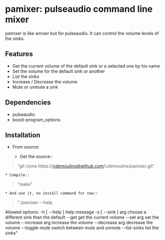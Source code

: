 pamixer: pulseaudio command line mixer
======================================

pamixer is like amixer but for pulseaudio. It can control the volume levels of the sinks.


Features
--------

* Get the current volume of the default sink or a selected one by his name
* Set the volume for the default sink or another
* List the sinks
* Increase / Decrease the volume
* Mute or unmute a sink

Dependencies
------------

* pulseaudio
* boost-program_options

Installation
------------

* From source:

    * Get the source::

> "git clone https://cdemoulins@github.com/cdemoulins/pamixer.git"

    * Compile::

> "make"

    * And use it, no install command for now::

> "./pamixer --help

 Allowed options:
   -h [ --help ]         help message
   -s [ --sink ] arg     choose a different sink than the default
   --get                 get the current volume
   --set arg             set the volume
   --increase arg        increase the volume
   --decrease arg        decrease the volume
   --toggle-mute         switch between mute and unmute
   --list-sinks          list the sinks"


